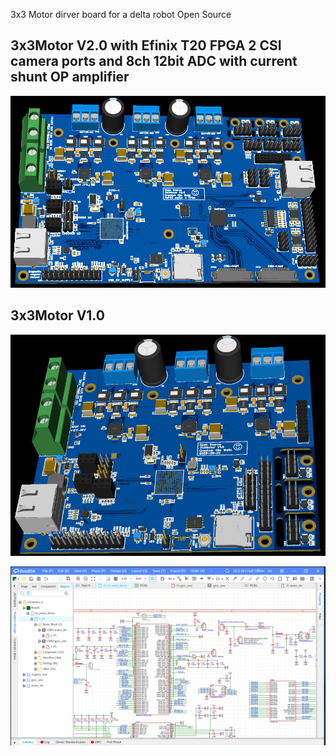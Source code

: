 3x3 Motor dirver board for a delta robot
Open Source

## 3x3Motor V2.0 with Efinix T20 FPGA 2 CSI camera ports and 8ch 12bit ADC with current shunt OP amplifier

![](3x3Motor_V2.0_FPGA_T20.png)

## 3x3Motor V1.0

![](PCB_draft2.png)


![](PCB_draft2_EasyEDA.png)
